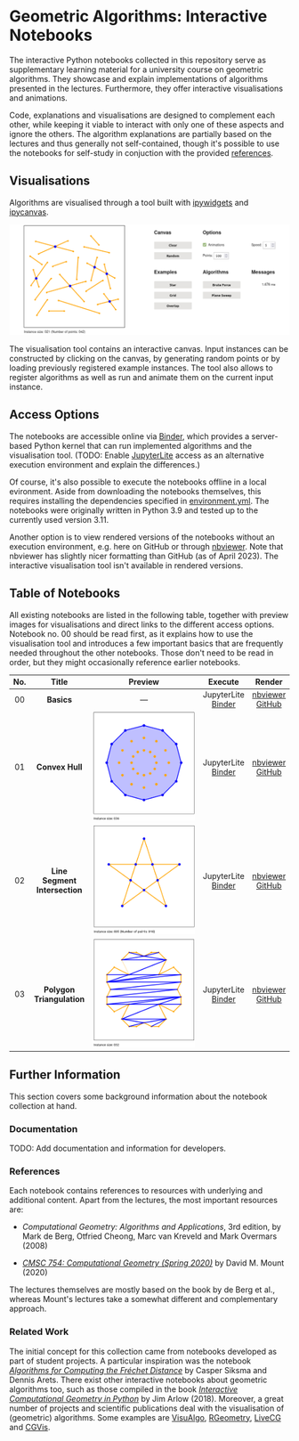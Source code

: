 # Geometric Algorithms: Interactive Notebooks

The interactive Python notebooks collected in this repository serve as supplementary learning material for a university course on geometric algorithms.
They showcase and explain implementations of algorithms presented in the lectures.
Furthermore, they offer interactive visualisations and animations.

Code, explanations and visualisations are designed to complement each other, while keeping it viable to interact with only one of these aspects and ignore the others.
The algorithm explanations are partially based on the lectures and thus generally not self-contained, though it's possible to use the notebooks for self-study in conjuction with the provided [references](#references).


## Visualisations

Algorithms are visualised through a tool built with [ipywidgets](https://github.com/jupyter-widgets/ipywidgets) and [ipycanvas](https://github.com/martinRenou/ipycanvas).

![Visualisation Tool](./notebooks/images/00-image00.png)

The visualisation tool contains an interactive canvas.
Input instances can be constructed by clicking on the canvas, by generating random points or by loading previously registered example instances.
The tool also allows to register algorithms as well as run and animate them on the current input instance.


## Access Options

The notebooks are accessible online via [Binder](https://mybinder.org/), which provides a server-based Python kernel that can run implemented algorithms and the visualisation tool.
(TODO: Enable [JupyterLite](https://github.com/jupyterlite) access as an alternative execution environment and explain the differences.)

Of course, it's also possible to execute the notebooks offline in a local evironment.
Aside from downloading the notebooks themselves, this requires installing the dependencies specified in [environment.yml](./environment.yml).
The notebooks were originally written in Python 3.9 and tested up to the currently used version 3.11.

Another option is to view rendered versions of the notebooks without an execution environment, e.g. here on GitHub or through [nbviewer](https://nbviewer.org/).
Note that nbviewer has slightly nicer formatting than GitHub (as of April 2023).
The interactive visualisation tool isn't available in rendered versions.


## Table of Notebooks

All existing notebooks are listed in the following table, together with preview images for visualisations and direct links to the different access options.
Notebook no. 00 should be read first, as it explains how to use the visualisation tool and introduces a few important basics that are frequently needed throughout the other notebooks.
Those don't need to be read in order, but they might occasionally reference earlier notebooks.

| No.   | Title                                  | Preview  | Execute                          | Render                                 |
| :---: | :------------------------------------: | :------: | :------------------------------: | :------------------------------------: |
| 00    | **Basics**                             | —        | JupyterLite <br> [Binder][00-bd] | [nbviewer][00-nb] <br> [GitHub][00-gh] |
| 01    | **Convex Hull**                        | ![01-pr] | JupyterLite <br> [Binder][01-bd] | [nbviewer][01-nb] <br> [GitHub][01-gh] |
| 02    | **Line Segment** <br> **Intersection** | ![02-pr] | JupyterLite <br> [Binder][02-bd] | [nbviewer][02-nb] <br> [GitHub][02-gh] |
| 03    | **Polygon** <br> **Triangulation**     | ![03-pr] | JupyterLite <br> [Binder][03-bd] | [nbviewer][03-nb] <br> [GitHub][03-gh] |

[01-pr]: ./notebooks/images/01-image00.png
[02-pr]: ./notebooks/images/02-image00.png
[03-pr]: ./notebooks/images/03-image00.png

[00-bd]: https://mybinder.org/v2/gh/Jerik79/geoalg-notebooks/master?filepath=notebooks/00-Basics.ipynb
[01-bd]: https://mybinder.org/v2/gh/Jerik79/geoalg-notebooks/master?filepath=notebooks/01-ConvexHull.ipynb
[02-bd]: https://mybinder.org/v2/gh/Jerik79/geoalg-notebooks/master?filepath=notebooks/02-LineSegmentIntersection.ipynb
[03-bd]: https://mybinder.org/v2/gh/Jerik79/geoalg-notebooks/master?filepath=notebooks/03-PolygonTriangulation.ipynb

[00-nb]: https://nbviewer.org/github/Jerik79/geoalg-notebooks/blob/master/notebooks/00-Basics.ipynb
[01-nb]: https://nbviewer.org/github/Jerik79/geoalg-notebooks/blob/master/notebooks/01-ConvexHull.ipynb
[02-nb]: https://nbviewer.org/github/Jerik79/geoalg-notebooks/blob/master/notebooks/02-LineSegmentIntersection.ipynb
[03-nb]: https://nbviewer.org/github/Jerik79/geoalg-notebooks/blob/master/notebooks/03-PolygonTriangulation.ipynb

[00-gh]: ./notebooks/00-Basics.ipynb
[01-gh]: ./notebooks/01-ConvexHull.ipynb
[02-gh]: ./notebooks/02-LineSegmentIntersection.ipynb
[03-gh]: ./notebooks/03-PolygonTriangulation.ipynb


## Further Information

This section covers some background information about the notebook collection at hand.


### Documentation

TODO: Add documentation and information for developers.


### References

Each notebook contains references to resources with underlying and additional content.
Apart from the lectures, the most important resources are:

* *Computational Geometry: Algorithms and Applications*, 3rd edition, by Mark de Berg, Otfried Cheong, Marc van Kreveld and Mark Overmars (2008)

* *[CMSC 754: Computational Geometry (Spring 2020)](https://www.cs.umd.edu/class/spring2020/cmsc754/Lects/cmsc754-spring2020-lects.pdf)* by David M. Mount (2020)

The lectures themselves are mostly based on the book by de Berg et al., whereas Mount's lectures take a somewhat different and complementary approach.


### Related Work

The initial concept for this collection came from notebooks developed as part of student projects.
A particular inspiration was the notebook *[Algorithms for Computing the Fréchet Distance](https://github.com/792x/FrechetDistance)* by Casper Siksma and Dennis Arets.
There exist other interactive notebooks about geometric algorithms too, such as those compiled in the book *[Interactive Computational Geometry in Python](https://www.odbms.org/2018/04/interactive-computational-geometry-in-python/)* by Jim Arlow (2018).
Moreover, a great number of projects and scientific publications deal with the visualisation of (geometric) algorithms.
Some examples are [VisuAlgo](https://visualgo.net/), [RGeometry](https://rgeometry.org/), [LiveCG](https://github.com/sebkur/live-cg) and [CGVis](https://doi.org/10.1007/978-3-030-57717-9_21).
